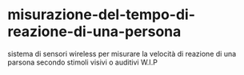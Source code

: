 # misurazione-del-tempo-di-reazione-di-una-persona
sistema di sensori wireless per misurare la velocità di reazione di una parsona secondo stimoli visivi o auditivi 
W.I.P
